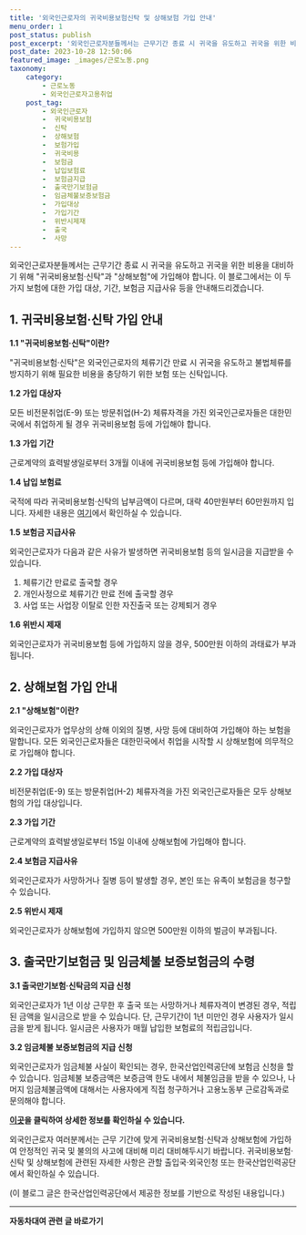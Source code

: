 ```yaml
---
title: '외국인근로자의 귀국비용보험신탁 및 상해보험 가입 안내'
menu_order: 1
post_status: publish
post_excerpt: '외국인근로자분들께서는 근무기간 종료 시 귀국을 유도하고 귀국을 위한 비용을 대비하기 위해  귀국비용보험 신탁 과  상해보험 에 가입해야 합니다. 이 블로그에서는 이 두 가지 보험에 대한 가입 대상, 기간, 보험금 지급사유 등을 안내해드리겠습니다.'
post_date: 2023-10-28 12:50:06
featured_image: _images/근로노동.png
taxonomy:
    category:
        - 근로노동
        - 외국인근로자고용취업
    post_tag:
        - 외국인근로자
        -  귀국비용보험
        -  신탁
        -  상해보험
        -  보험가입
        -  귀국비용
        -  보험금
        -  납입보험료
        -  보험금지급
        -  출국만기보험금
        -  임금체불보증보험금
        -  가입대상
        -  가입기간
        -  위반시제재
        -  출국
        -  사망
---
```



외국인근로자분들께서는 근무기간 종료 시 귀국을 유도하고 귀국을 위한 비용을 대비하기 위해 "귀국비용보험·신탁"과 "상해보험"에 가입해야 합니다. 이 블로그에서는 이 두 가지 보험에 대한 가입 대상, 기간, 보험금 지급사유 등을 안내해드리겠습니다.

## 1. 귀국비용보험·신탁 가입 안내

**1.1 "귀국비용보험·신탁"이란?**

"귀국비용보험·신탁"은 외국인근로자의 체류기간 만료 시 귀국을 유도하고 불법체류를 방지하기 위해 필요한 비용을 충당하기 위한 보험 또는 신탁입니다.

**1.2 가입 대상자**

모든 비전문취업(E-9) 또는 방문취업(H-2) 체류자격을 가진 외국인근로자들은 대한민국에서 취업하게 될 경우 귀국비용보험 등에 가입해야 합니다.

**1.3 가입 기간**

근로계약의 효력발생일로부터 3개월 이내에 귀국비용보험 등에 가입해야 합니다.

**1.4 납입 보험료**

국적에 따라 귀국비용보험·신탁의 납부금액이 다르며, 대략 40만원부터 60만원까지 입니다. 자세한 내용은 [여기](링크)에서 확인하실 수 있습니다.

**1.5 보험금 지급사유**

외국인근로자가 다음과 같은 사유가 발생하면 귀국비용보험 등의 일시금을 지급받을 수 있습니다.
1. 체류기간 만료로 출국할 경우
2. 개인사정으로 체류기간 만료 전에 출국할 경우
3. 사업 또는 사업장 이탈로 인한 자진출국 또는 강제퇴거 경우

**1.6 위반시 제재**

외국인근로자가 귀국비용보험 등에 가입하지 않을 경우, 500만원 이하의 과태료가 부과됩니다.

## 2. 상해보험 가입 안내

**2.1 "상해보험"이란?**

외국인근로자가 업무상의 상해 이외의 질병, 사망 등에 대비하여 가입해야 하는 보험을 말합니다. 모든 외국인근로자들은 대한민국에서 취업을 시작할 시 상해보험에 의무적으로 가입해야 합니다.

**2.2 가입 대상자**

비전문취업(E-9) 또는 방문취업(H-2) 체류자격을 가진 외국인근로자들은 모두 상해보험의 가입 대상입니다.

**2.3 가입 기간**

근로계약의 효력발생일로부터 15일 이내에 상해보험에 가입해야 합니다.

**2.4 보험금 지급사유**

외국인근로자가 사망하거나 질병 등이 발생할 경우, 본인 또는 유족이 보험금을 청구할 수 있습니다.

**2.5 위반시 제재**

외국인근로자가 상해보험에 가입하지 않으면 500만원 이하의 벌금이 부과됩니다.

## 3. 출국만기보험금 및 임금체불 보증보험금의 수령

**3.1 출국만기보험·신탁금의 지급 신청**

외국인근로자가 1년 이상 근무한 후 출국 또는 사망하거나 체류자격이 변경된 경우, 적립된 금액을 일시금으로 받을 수 있습니다. 단, 근무기간이 1년 미만인 경우 사용자가 일시금을 받게 됩니다. 일시금은 사용자가 매월 납입한 보험료의 적립금입니다.

**3.2 임금체불 보증보험금의 지급 신청**

외국인근로자가 임금체불 사실이 확인되는 경우, 한국산업인력공단에 보험금 신청을 할 수 있습니다. 임금체불 보증금액은 보증금액 한도 내에서 체불임금을 받을 수 있으나, 나머지 임금체불금액에 대해서는 사용자에게 직접 청구하거나 고용노동부 근로감독과로 문의해야 합니다.

**[이곳](링크)을 클릭하여 상세한 정보를 확인하실 수 있습니다.**

외국인근로자 여러분께서는 근무 기간에 맞게 귀국비용보험·신탁과 상해보험에 가입하여 안정적인 귀국 및 불의의 사고에 대비해 미리 대비해두시기 바랍니다. 귀국비용보험·신탁 및 상해보험에 관련된 자세한 사항은 관할 출입국·외국인청 또는 한국산업인력공단에서 확인하실 수 있습니다.

(이 블로그 글은 한국산업인력공단에서 제공한 정보를 기반으로 작성된 내용입니다.)
<!-- wp:separator -->
<hr class="wp-block-separator has-alpha-channel-opacity"/>
<!-- /wp:separator -->

<!-- wp:group {"backgroundColor":"base","layout":{"type":"constrained"}} -->
<div class="wp-block-group has-base-background-color has-background"><!-- wp:paragraph {"align":"center","fontSize":"medium"} -->
<p class="has-text-align-center has-large-font-size"><strong>자동차대여 관련 글 바로가기</strong></p>
<!-- /wp:paragraph -->


<!-- wp:latest-posts
{"categories":[{"id":1513,"count":19,"description":"","link":"https://uknowlaw.com/category/%ec%9e%90%eb%8f%99%ec%b0%a8%eb%8c%80%ec%97%ac/","name":"자동차대여","slug":"자동차대여","taxonomy":"category","parent":0,"meta":[],"_links":{"self":[{"href":"https://uknowlaw.com/wp-json/wp/v2/categories/1513"}],"collection":[{"href":"https://uknowlaw.com/wp-json/wp/v2/categories"}],"about":[{"href":"https://uknowlaw.com/wp-json/wp/v2/taxonomies/category"}],"wp:post_type":[{"href":"https://uknowlaw.com/wp-json/wp/v2/posts?categories=1513"}],"curies":[{"name":"wp","href":"https://api.w.org/{rel}","templated":true}]}}],"postsToShow":100,"excerptLength":28,"postLayout":"grid","columns":2,"featuredImageAlign":"left","featuredImageSizeSlug":"large","fontSize":18px} /--></div>
<!-- /wp:group -->